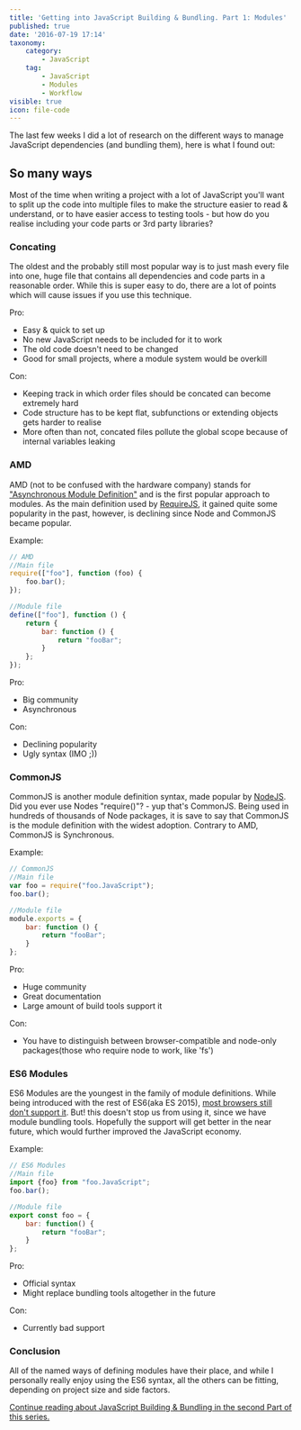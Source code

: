 ```yaml
---
title: 'Getting into JavaScript Building & Bundling. Part 1: Modules'
published: true
date: '2016-07-19 17:14'
taxonomy:
    category:
        - JavaScript
    tag:
        - JavaScript
        - Modules
        - Workflow
visible: true
icon: file-code
---
```


The last few weeks I did a lot of research on the different ways to manage JavaScript dependencies (and bundling them), here is what I found out:

## So many ways

Most of the time when writing a project with a lot of JavaScript you'll want to split up the code into multiple files to make the structure easier to read & understand, or to have easier access to testing tools - but how do you realise including your code parts or 3rd party libraries?

### Concating

The oldest and the probably still most popular way is to just mash every file into one, huge file that contains all dependencies and code parts in a reasonable order. While this is super easy to do, there are a lot of points which will cause issues if you use this technique.

Pro:

- Easy & quick to set up
- No new JavaScript needs to be included for it to work
- The old code doesn't need to be changed
- Good for small projects, where a module system would be overkill

Con:

- Keeping track in which order files should be concated can become extremely hard
- Code structure has to be kept flat, subfunctions or extending objects gets harder to realise
- More often than not, concated files pollute the global scope because of internal variables leaking

### AMD

AMD (not to be confused with the hardware company) stands for ["Asynchronous Module Definition"](http://requireJS.org/docs/whyamd.html#amd) and is the first popular approach to modules. As the main definition used by [RequireJS](http://requireJS.org/), it gained quite some popularity in the past, however, is declining since Node and CommonJS became popular.

Example:

```JavaScript
// AMD
//Main file
require(["foo"], function (foo) {
    foo.bar();
});

//Module file
define(["foo"], function () {
    return {
        bar: function () {
            return "fooBar";
        }
    };
});
```

Pro:

- Big community
- Asynchronous

Con:

- Declining popularity
- Ugly syntax (IMO ;))

### CommonJS

CommonJS is another module definition syntax, made popular by [NodeJS](https://NodeJS.org/en/). Did you ever use Nodes "require()"? - yup that's CommonJS. Being used in hundreds of thousands of Node packages, it is save to say that CommonJS is the module definition with the widest adoption. Contrary to AMD, CommonJS is Synchronous.

Example:

```JavaScript
// CommonJS
//Main file
var foo = require("foo.JavaScript");
foo.bar();

//Module file
module.exports = {
    bar: function () {
        return "fooBar";
    }
};
```

Pro:

- Huge community
- Great documentation
- Large amount of build tools support it

Con:

- You have to distinguish between browser-compatible and node-only packages(those who require node to work, like 'fs')

### ES6 Modules

ES6 Modules are the youngest in the family of module definitions. While being introduced with the rest of ES6(aka ES 2015), [most browsers still don't support it](https://developer.mozilla.org/en/docs/web/JavaScript/reference/statements/import#Browser_compatibility). But! this doesn't stop us from using it, since we have module bundling tools. Hopefully the support will get better in the near future, which would further improved the JavaScript economy.

Example:

```JavaScript
// ES6 Modules
//Main file
import {foo} from "foo.JavaScript";
foo.bar();

//Module file
export const foo = {
    bar: function() {
        return "fooBar";
    }
};
```

Pro:

- Official syntax
- Might replace bundling tools altogether in the future

Con:

- Currently bad support

### Conclusion

All of the named ways of defining modules have their place, and while I personally really enjoy using the ES6 syntax, all the others can be fitting, depending on project size and side factors.

[Continue reading about JavaScript Building & Bundling in the second Part of this series.](https://f-rilling.com/getting-into-javascript-building-and-bundling-part-2-bundling-tools)
